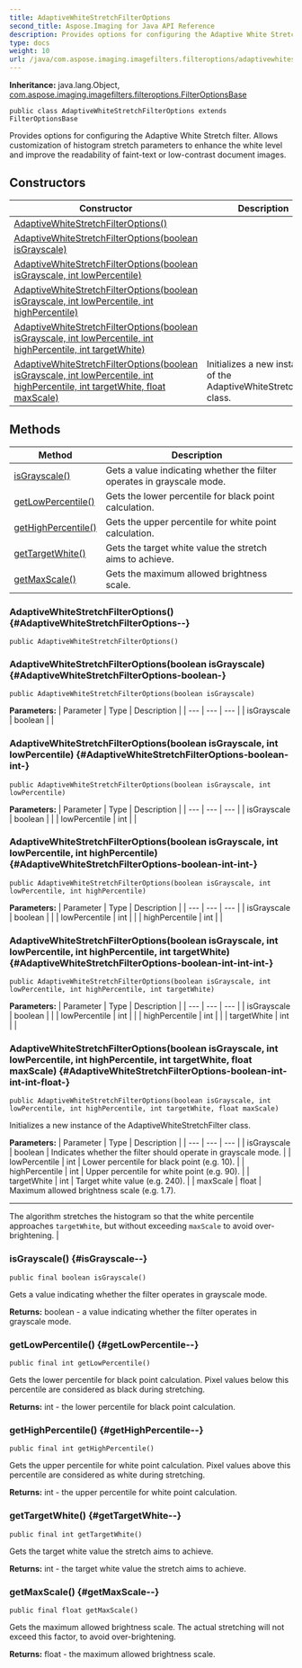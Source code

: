 ```yaml
---
title: AdaptiveWhiteStretchFilterOptions
second_title: Aspose.Imaging for Java API Reference
description: Provides options for configuring the Adaptive White Stretch filter.
type: docs
weight: 10
url: /java/com.aspose.imaging.imagefilters.filteroptions/adaptivewhitestretchfilteroptions/
---
```

**Inheritance:**
java.lang.Object, [com.aspose.imaging.imagefilters.filteroptions.FilterOptionsBase](../../com.aspose.imaging.imagefilters.filteroptions/filteroptionsbase)
```
public class AdaptiveWhiteStretchFilterOptions extends FilterOptionsBase
```

Provides options for configuring the Adaptive White Stretch filter. Allows customization of histogram stretch parameters to enhance the white level and improve the readability of faint-text or low-contrast document images.
## Constructors

| Constructor | Description |
| --- | --- |
| [AdaptiveWhiteStretchFilterOptions()](#AdaptiveWhiteStretchFilterOptions--) |  |
| [AdaptiveWhiteStretchFilterOptions(boolean isGrayscale)](#AdaptiveWhiteStretchFilterOptions-boolean-) |  |
| [AdaptiveWhiteStretchFilterOptions(boolean isGrayscale, int lowPercentile)](#AdaptiveWhiteStretchFilterOptions-boolean-int-) |  |
| [AdaptiveWhiteStretchFilterOptions(boolean isGrayscale, int lowPercentile, int highPercentile)](#AdaptiveWhiteStretchFilterOptions-boolean-int-int-) |  |
| [AdaptiveWhiteStretchFilterOptions(boolean isGrayscale, int lowPercentile, int highPercentile, int targetWhite)](#AdaptiveWhiteStretchFilterOptions-boolean-int-int-int-) |  |
| [AdaptiveWhiteStretchFilterOptions(boolean isGrayscale, int lowPercentile, int highPercentile, int targetWhite, float maxScale)](#AdaptiveWhiteStretchFilterOptions-boolean-int-int-int-float-) | Initializes a new instance of the AdaptiveWhiteStretchFilter class. |
## Methods

| Method | Description |
| --- | --- |
| [isGrayscale()](#isGrayscale--) | Gets a value indicating whether the filter operates in grayscale mode. |
| [getLowPercentile()](#getLowPercentile--) | Gets the lower percentile for black point calculation. |
| [getHighPercentile()](#getHighPercentile--) | Gets the upper percentile for white point calculation. |
| [getTargetWhite()](#getTargetWhite--) | Gets the target white value the stretch aims to achieve. |
| [getMaxScale()](#getMaxScale--) | Gets the maximum allowed brightness scale. |
### AdaptiveWhiteStretchFilterOptions() {#AdaptiveWhiteStretchFilterOptions--}
```
public AdaptiveWhiteStretchFilterOptions()
```


### AdaptiveWhiteStretchFilterOptions(boolean isGrayscale) {#AdaptiveWhiteStretchFilterOptions-boolean-}
```
public AdaptiveWhiteStretchFilterOptions(boolean isGrayscale)
```


**Parameters:**
| Parameter | Type | Description |
| --- | --- | --- |
| isGrayscale | boolean |  |

### AdaptiveWhiteStretchFilterOptions(boolean isGrayscale, int lowPercentile) {#AdaptiveWhiteStretchFilterOptions-boolean-int-}
```
public AdaptiveWhiteStretchFilterOptions(boolean isGrayscale, int lowPercentile)
```


**Parameters:**
| Parameter | Type | Description |
| --- | --- | --- |
| isGrayscale | boolean |  |
| lowPercentile | int |  |

### AdaptiveWhiteStretchFilterOptions(boolean isGrayscale, int lowPercentile, int highPercentile) {#AdaptiveWhiteStretchFilterOptions-boolean-int-int-}
```
public AdaptiveWhiteStretchFilterOptions(boolean isGrayscale, int lowPercentile, int highPercentile)
```


**Parameters:**
| Parameter | Type | Description |
| --- | --- | --- |
| isGrayscale | boolean |  |
| lowPercentile | int |  |
| highPercentile | int |  |

### AdaptiveWhiteStretchFilterOptions(boolean isGrayscale, int lowPercentile, int highPercentile, int targetWhite) {#AdaptiveWhiteStretchFilterOptions-boolean-int-int-int-}
```
public AdaptiveWhiteStretchFilterOptions(boolean isGrayscale, int lowPercentile, int highPercentile, int targetWhite)
```


**Parameters:**
| Parameter | Type | Description |
| --- | --- | --- |
| isGrayscale | boolean |  |
| lowPercentile | int |  |
| highPercentile | int |  |
| targetWhite | int |  |

### AdaptiveWhiteStretchFilterOptions(boolean isGrayscale, int lowPercentile, int highPercentile, int targetWhite, float maxScale) {#AdaptiveWhiteStretchFilterOptions-boolean-int-int-int-float-}
```
public AdaptiveWhiteStretchFilterOptions(boolean isGrayscale, int lowPercentile, int highPercentile, int targetWhite, float maxScale)
```


Initializes a new instance of the AdaptiveWhiteStretchFilter class.

**Parameters:**
| Parameter | Type | Description |
| --- | --- | --- |
| isGrayscale | boolean | Indicates whether the filter should operate in grayscale mode. |
| lowPercentile | int | Lower percentile for black point (e.g. 10). |
| highPercentile | int | Upper percentile for white point (e.g. 90). |
| targetWhite | int | Target white value (e.g. 240). |
| maxScale | float | Maximum allowed brightness scale (e.g. 1.7).

--------------------

The algorithm stretches the histogram so that the white percentile approaches `targetWhite`, but without exceeding `maxScale` to avoid over-brightening. |

### isGrayscale() {#isGrayscale--}
```
public final boolean isGrayscale()
```


Gets a value indicating whether the filter operates in grayscale mode.

**Returns:**
boolean - a value indicating whether the filter operates in grayscale mode.
### getLowPercentile() {#getLowPercentile--}
```
public final int getLowPercentile()
```


Gets the lower percentile for black point calculation. Pixel values below this percentile are considered as black during stretching.

**Returns:**
int - the lower percentile for black point calculation.
### getHighPercentile() {#getHighPercentile--}
```
public final int getHighPercentile()
```


Gets the upper percentile for white point calculation. Pixel values above this percentile are considered as white during stretching.

**Returns:**
int - the upper percentile for white point calculation.
### getTargetWhite() {#getTargetWhite--}
```
public final int getTargetWhite()
```


Gets the target white value the stretch aims to achieve.

**Returns:**
int - the target white value the stretch aims to achieve.
### getMaxScale() {#getMaxScale--}
```
public final float getMaxScale()
```


Gets the maximum allowed brightness scale. The actual stretching will not exceed this factor, to avoid over-brightening.

**Returns:**
float - the maximum allowed brightness scale.
